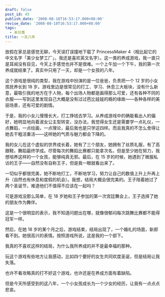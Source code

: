 ```yaml
---
draft: false
post_id: 45
publish_date: '2008-08-18T16:53:17.000+08:00'
revise_date: '2008-08-18T16:53:17.000+08:00'
tags:
  - 未分类
title: 一天八年
---
```


放假在家总是感觉无聊，今天误打误撞地下载了 PrincessMaker 4（相比起它的中文名字「美少女梦工厂」，我还是喜欢英文名字）。这一类的养成游戏，我一直只是耳闻没有目见，今天上手感觉也并不是很难。一个上午加一个下午，我的第一次养成就结束了。真实中只用了一天，却是一个女孩的八年。

这个游戏是很纯的类型，我在游戏中扮演的是一位爸爸，负责把一个 12 岁的小女孩抚养长到 18 岁。游戏里边是很常见的打工、学习、休息三大板块，没有什么新意，最吸引我的地方在于人物，每个出场人物都是画得那么可爱，还有各种不同的衣服——写到这里发现自己大概是没有过过芭比娃娃的瘾的缘故——各种各样的美丽场景，还有可爱的剧情。

于是，我的小女儿慢慢长大，打工挣钱去学习。从养成游戏中的确能看出人的偏好，她明显地向着淑女公主型转变，没办法，我觉得女生还是需要学一点礼仪，一点舞蹈，一点绘画，一点理论，最后我也是只学这四样。而且我真的不怎么舍得让她去干粗活重活——这样她的气质与魅力都会下降的。

我的女儿在这个虚拟的世界成长着，她有了三个朋友，她拥有了丝质礼服，有了高跟鞋，舞蹈最终学成。尽管每次的舞蹈比赛都只能拿次名，但是至少她在努力，我想培养这样的一个女孩，能够纯真无邪。最后，在 15 岁的时候，她遇到了微服私访的王子——自然没有自称王子，但是我一眼就看出来了。

一切似乎都很完美，她不断地打工，不断地学习，努力让自己的数值上升上升再上升（自然也有休息和度假的机会）。我想，结局大概会很完美的。王子陪着她过了两个圣诞节，难道他们不值得不应该在一起吗？

可是游戏没那么简单，在 18 岁她和王子参加的第一次宫廷舞会上，王子选择了她的朋友作为舞伴。

这是一个很明显的表示，我不知道问题出在哪，就像很郁闷每次跳舞比赛都不能得冠军一样。

然后，在她 18 岁的某个月之后，游戏结束，结局出现了，一个婚礼的场面，新郎看不到。她很高兴的表情。按照游戏所说，这是我的一个部下。

我真的不喜欢这样的结局，为什么我所养成的并不是最幸福的那种。

玩这个游戏有些地方让我感动，比如四个要好的女生共同欢度圣诞，但是结局让我失落。

也许不看攻略真的打不好这个游戏，也许还是在养成方面有着缺陷。

但是今天所感受到的这八年，一个小女孩成长为一个少女的经历，让我有一点点点悲哀。
